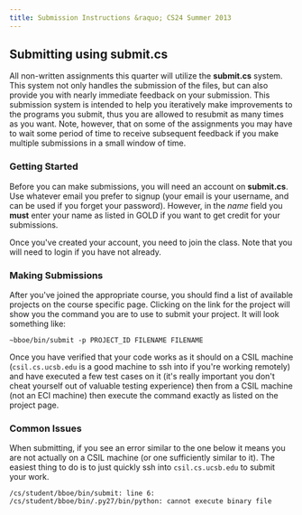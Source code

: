 ```yaml
---
title: Submission Instructions &raquo; CS24 Summer 2013
---
```

## Submitting using submit.cs

All non-written assignments this quarter will utilize the
__submit.cs__ system. This system not only handles
the submission of the files, but can also provide you with nearly immediate
feedback on your submission. This submission system is intended to help you
iteratively make improvements to the programs you submit, thus you are allowed
to resubmit as many times as you want. Note, however, that on some of the
assignments you may have to wait some period of time to receive subsequent
feedback if you make multiple submissions in a small window of time.


### Getting Started

Before you can make submissions, you will need an account on
__submit.cs__. Use whatever
email you prefer to signup (your email is your username, and can be used if you
forget your password). However, in the _name_ field you __must__ enter your
name as listed in GOLD if you want to get credit for your submissions.

Once you've created your account, you need to join the class. Note that you
will need to login if you have not already.


### Making Submissions

After you've joined the appropriate course, you should find a list of available
projects on the course specific page. Clicking on the link for the project will
show you the command you are to use to submit your project. It will look
something like:

    ~bboe/bin/submit -p PROJECT_ID FILENAME FILENAME

Once you have verified that your code works as it should on a CSIL machine
(`csil.cs.ucsb.edu` is a good machine to ssh into if you're working remotely)
and have executed a few test cases on it (it's really important you don't cheat
yourself out of valuable testing experience) then from a CSIL machine (not an
ECI machine) then execute the command exactly as listed on the project page.

### Common Issues

When submitting, if you see an error similar to the one below it means you are
not actually on a CSIL machine (or one sufficiently similar to it). The easiest
thing to do is to just quickly ssh into `csil.cs.ucsb.edu` to submit your work.

    /cs/student/bboe/bin/submit: line 6: /cs/student/bboe/bin/.py27/bin/python: cannot execute binary file
